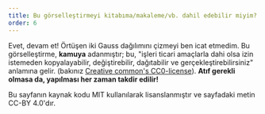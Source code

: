 ```yaml
---
title: Bu görselleştirmeyi kitabıma/makaleme/vb. dahil edebilir miyim?
order: 6
---
```


Evet, devam et! Örtüşen iki Gauss dağılımını çizmeyi ben icat etmedim. Bu görselleştirme, **kamuya** adanmıştır; bu, "işleri ticari amaçlarla dahi olsa izin istemeden kopyalayabilir, değiştirebilir, dağıtabilir ve gerçekleştirebilirsiniz" anlamına gelir. (bakınız [Creative common's CC0-license](https://creativecommons.org/publicdomain/zero/1.0/)). **Atıf gerekli olmasa da, yapılması her zaman takdir edilir!**

Bu sayfanın kaynak kodu MIT kullanılarak lisanslanmıştır ve sayfadaki metin CC-BY 4.0'dır.